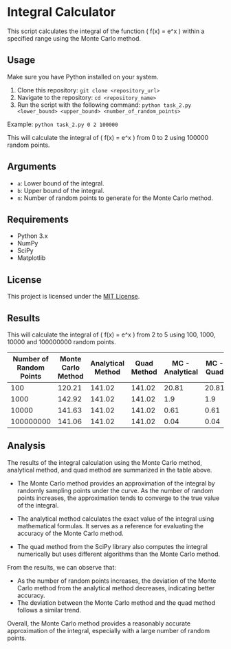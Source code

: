 # Integral Calculator

This script calculates the integral of the function \( f(x) = e^x \) within a specified range using the Monte Carlo method.

## Usage

Make sure you have Python installed on your system.

1. Clone this repository:
```git clone <repository_url>```
2. Navigate to the repository:
```cd <repository_name>```
3. Run the script with the following command:
```python task_2.py <lower_bound> <upper_bound> <number_of_random_points>```

Example:
```python task_2.py 0 2 100000```


This will calculate the integral of \( f(x) = e^x \) from 0 to 2 using 100000 random points.

## Arguments

- `a`: Lower bound of the integral.
- `b`: Upper bound of the integral.
- `n`: Number of random points to generate for the Monte Carlo method.

## Requirements

- Python 3.x
- NumPy
- SciPy
- Matplotlib

## License

This project is licensed under the [MIT License](LICENSE).


## Results
This will calculate the integral of \( f(x) = e^x \) from 2 to 5 using 100, 1000, 10000 and 100000000 random points.

| Number of Random Points | Monte Carlo Method | Analytical Method | Quad Method | MC - Analytical | MC - Quad |
|-------------------------|--------------------|-------------------|-------------|-----------------|-----------|
| 100                     | 120.21             | 141.02            | 141.02      | 20.81           | 20.81     |
| 1000                    | 142.92             | 141.02            | 141.02      | 1.9             | 1.9       |
| 10000                   | 141.63             | 141.02            | 141.02      | 0.61            | 0.61      |
| 100000000               | 141.06             | 141.02            | 141.02      | 0.04            | 0.04      |

## Analysis

The results of the integral calculation using the Monte Carlo method, analytical method, and quad method are summarized in the table above.

- The Monte Carlo method provides an approximation of the integral by randomly sampling points under the curve. As the number of random points increases, the approximation tends to converge to the true value of the integral.

- The analytical method calculates the exact value of the integral using mathematical formulas. It serves as a reference for evaluating the accuracy of the Monte Carlo method.

- The quad method from the SciPy library also computes the integral numerically but uses different algorithms than the Monte Carlo method.

From the results, we can observe that:
- As the number of random points increases, the deviation of the Monte Carlo method from the analytical method decreases, indicating better accuracy.
- The deviation between the Monte Carlo method and the quad method follows a similar trend.

Overall, the Monte Carlo method provides a reasonably accurate approximation of the integral, especially with a large number of random points.
